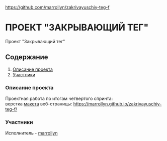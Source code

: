 https://github.com/marrollyn/zakrivayuschiy-teg-f

# ПРОЕКТ "ЗАКРЫВАЮЩИЙ ТЕГ"
Проект "Закрывающий тег"
## Содержание
1. [Описание проекта](#Описание_проекта)
2. [Участники](#Участники)

### Описание проекта<a name="Описание_проекта"></a>
Проектная работа по итогам четвертого спринта:  
верстка [макета](https://www.figma.com/file/JQhPLs2COLIeZtAtlsBS34/%238-%3C%2Fзакрывающий-тег%3E?type=design&node-id=0%3A1&mode=design&t=Dt54qPgrYsCKizM1-1) веб-страницы:
https://marrollyn.github.io/zakrivayuschiy-teg-f/

### Участники<a name="Участники"></a>
Исполнитель - [marrollyn](https://github.com/marrollyn/)

